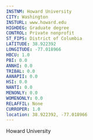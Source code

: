 ```yaml
---
INSTNM: Howard University
CITY: Washington
INSTURL: www.howard.edu
HIGHDEG: Graduate degree
CONTROL: Private nonprofit
ST_FIPS: District of Columbia
LATITUDE: 38.922392
LONGITUDE: -77.018966
HBCU: 1.0
PBI: 0.0
ANNHI: 0.0
TRIBAL: 0.0
AANAPII: 0.0
HSI: 0.0
NANTI: 0.0
MENONLY: 0.0
WOMENONLY: 0.0
RELAFFIL: None
CURROPER: 1.0
location: 38.922392, -77.018966
---
```

Howard University